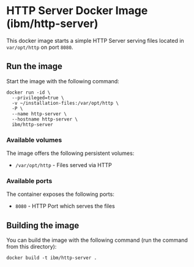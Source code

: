 # HTTP Server Docker Image (ibm/http-server)

This docker image starts a simple HTTP Server serving files located in `var/opt/http` on port `8080`.

## Run the image

Start the image with the following command:

```
docker run -id \
  --privileged=true \
  -v ~/installation-files:/var/opt/http \
  -P \
  --name http-server \
  --hostname http-server \
  ibm/http-server
```

### Available volumes

The image offers the following persistent volumes:

* `/var/opt/http` - Files served via HTTP

### Available ports

The container exposes the following ports:

* `8080` - HTTP Port which serves the files

## Building the image

You can build the image with the following command (run the command from this directory):

```
docker build -t ibm/http-server .
```
